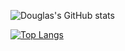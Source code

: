 ![Douglas's GitHub stats](https://github-readme-stats.vercel.app/api?username=cdswyda&count_private=true&show_icons=true&theme=tokyonight)

[![Top Langs](https://github-readme-stats.vercel.app/api/top-langs/?username=cdswyda&layout=compact&theme=tokyonight)](https://github.com/anuraghazra/github-readme-stats)

<!--
**cdswyda/cdswyda** is a ✨ _special_ ✨ repository because its `README.md` (this file) appears on your GitHub profile.

Here are some ideas to get you started:

- 🔭 I’m currently working on ...
- 🌱 I’m currently learning ...
- 👯 I’m looking to collaborate on ...
- 🤔 I’m looking for help with ...
- 💬 Ask me about ...
- 📫 How to reach me: ...
- 😄 Pronouns: ...
- ⚡ Fun fact: ...
-->
